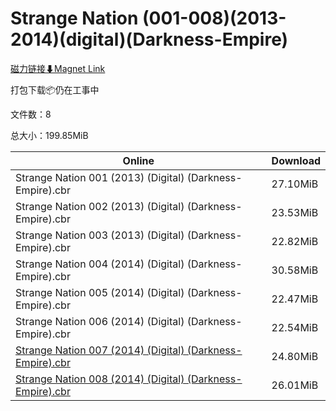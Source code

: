 # Strange Nation (001-008)(2013-2014)(digital)(Darkness-Empire)

[磁力链接⬇Magnet Link](magnet:?xt=urn:btih:b2b563d50aa956ad3c908fa425b5210ace560c36&dn=Strange%20Nation%20%28001-008%29%282013-2014%29%28digital%29%28Darkness-Empire%29)

打包下载📦仍在工事中

文件数：8

总大小：199.85MiB

Online | Download
--- | ---
Strange Nation 001 (2013) (Digital) (Darkness-Empire).cbr | 27.10MiB
Strange Nation 002 (2013) (Digital) (Darkness-Empire).cbr | 23.53MiB
Strange Nation 003 (2013) (Digital) (Darkness-Empire).cbr | 22.82MiB
Strange Nation 004 (2014) (Digital) (Darkness-Empire).cbr | 30.58MiB
Strange Nation 005 (2014) (Digital) (Darkness-Empire).cbr | 22.47MiB
Strange Nation 006 (2014) (Digital) (Darkness-Empire).cbr | 22.54MiB
[Strange Nation 007 (2014) (Digital) (Darkness-Empire).cbr](https://github.com/alicewish/markdown/blob/master/comic/Strange-Nation-007-2014-Digital-Darkness-Empire-cbr.md) | 24.80MiB
[Strange Nation 008 (2014) (Digital) (Darkness-Empire).cbr](https://github.com/alicewish/markdown/blob/master/comic/Strange-Nation-008-2014-Digital-Darkness-Empire-cbr.md) | 26.01MiB